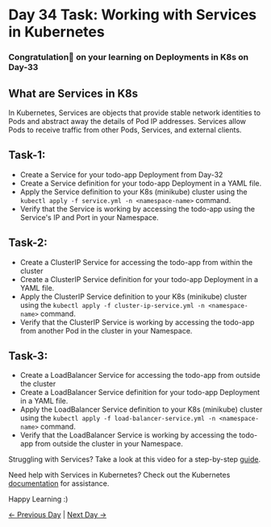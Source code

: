 # Day 34 Task: Working with Services in Kubernetes

### Congratulation🎊 on your learning on Deployments in K8s on Day-33

## What are Services in K8s

In Kubernetes, Services are objects that provide stable network identities to Pods and abstract away the details of Pod IP addresses. Services allow Pods to receive traffic from other Pods, Services, and external clients.

## Task-1:

- Create a Service for your todo-app Deployment from Day-32
- Create a Service definition for your todo-app Deployment in a YAML file.
- Apply the Service definition to your K8s (minikube) cluster using the `kubectl apply -f service.yml -n <namespace-name>` command.
- Verify that the Service is working by accessing the todo-app using the Service's IP and Port in your Namespace.

## Task-2:

- Create a ClusterIP Service for accessing the todo-app from within the cluster
- Create a ClusterIP Service definition for your todo-app Deployment in a YAML file.
- Apply the ClusterIP Service definition to your K8s (minikube) cluster using the `kubectl apply -f cluster-ip-service.yml -n <namespace-name>` command.
- Verify that the ClusterIP Service is working by accessing the todo-app from another Pod in the cluster in your Namespace.

## Task-3:

- Create a LoadBalancer Service for accessing the todo-app from outside the cluster
- Create a LoadBalancer Service definition for your todo-app Deployment in a YAML file.
- Apply the LoadBalancer Service definition to your K8s (minikube) cluster using the `kubectl apply -f load-balancer-service.yml -n <namespace-name>` command.
- Verify that the LoadBalancer Service is working by accessing the todo-app from outside the cluster in your Namespace.

Struggling with Services? Take a look at this video for a step-by-step [guide](https://youtu.be/OJths_RojFA).

Need help with Services in Kubernetes? Check out the Kubernetes [documentation](https://kubernetes.io/docs/concepts/services-networking/service/) for assistance.

Happy Learning :)

[← Previous Day](../day33/README.md) | [Next Day →](../day35/README.md)
